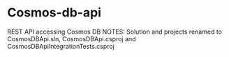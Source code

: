 # Cosmos-db-api
REST API accessing Cosmos DB
NOTES:
Solution and projects renamed to CosmosDBApi.sln, CosmosDBApi.csproj and CosmosDBApiIntegrationTests.csproj
